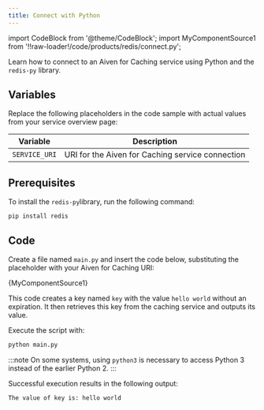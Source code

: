 ```yaml
---
title: Connect with Python
---
```


import CodeBlock from '@theme/CodeBlock';
import MyComponentSource1 from '!!raw-loader!/code/products/redis/connect.py';

Learn how to connect to an Aiven for Caching service using Python and the `redis-py` library.

## Variables

Replace the following placeholders in the code sample with actual values
from your service overview page:

| Variable    | Description                                                  |
| ----------- | ------------------------------------------------------------ |
| `SERVICE_URI` | URI for the Aiven for Caching service connection |

## Prerequisites

To install the `redis-py`library, run the following command:

```shell
pip install redis
```

## Code

Create a file named `main.py` and insert the code below,
substituting the placeholder with your Aiven for Caching URI:

<CodeBlock language='python'>{MyComponentSource1}</CodeBlock>

This code creates a key named `key` with the value `hello world` without an expiration.
It then retrieves this key from the caching service and outputs its value.

Execute the script with:

```bash
python main.py
```

:::note
On some systems, using `python3` is necessary to access Python 3 instead of the
earlier Python 2.
:::

Successful execution results in the following output:

```plaintext
The value of key is: hello world
```
